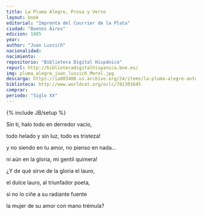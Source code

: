 ```yaml
---
title: La Pluma Alegre, Prosa y Verso
layout: book
editorial: "Imprenta del Courrier de la Plata"
ciudad: "Buenos Aires"
edicion: 1885
year: 
author: "Juan Lussich"
nacionalidad: 
nacimiento: 
repositorio: "Biblioteca Digital Hispánica"
repurl: http://bibliotecadigitalhispanica.bne.es/
img: pluma_alegre_juan_lussich_Morel.jpg
descarga: https://ia803406.us.archive.org/24/items/la-pluma-alegre-antonio-lussich/La%20pluma%20alegre%20-%20Antonio%20Lussich.pdf
biblioteca: http://www.worldcat.org/oclc/781301645
comprar: 
periodo: "Siglo XX"
---
```

{% include JB/setup %}

Sin ti, halo todo en derredor vacío,
 
todo helado y sin luz, todo es tristeza!
 
y no siendo en tu amor, no pienso en nada...
 
ni aún en la gloria, mi gentil quimera!
 
¿Y de qué sirve de la gloria el lauro,
 
el dulce lauro, al triunfador poeta,
 
si no lo ciñe a su radiante fuente
 
la mujer de su amor con mano trémula?

